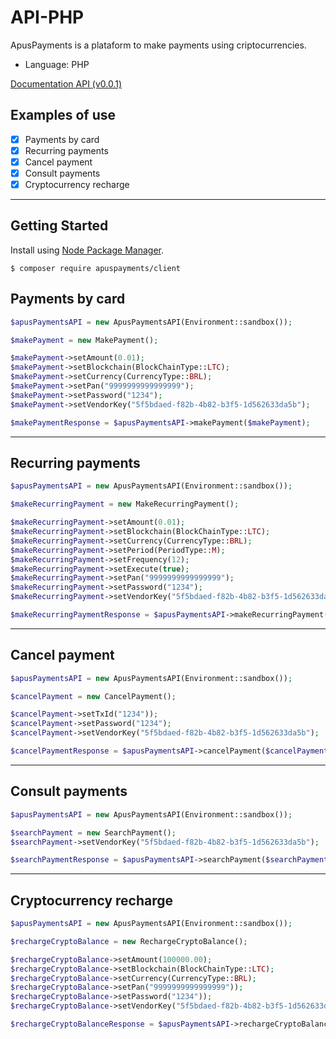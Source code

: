# API-PHP

ApusPayments is a plataform to make payments using criptocurrencies. 

* Language: PHP

[Documentation API (v0.0.1)](https://docs.apuspayments.com/)

## Examples of use 

* [x] Payments by card
* [x] Recurring payments
* [x] Cancel payment
* [x] Consult payments
* [x] Cryptocurrency recharge

<hr>

## Getting Started

Install using [Node Package Manager](https://www.npmjs.org/).

```
$ composer require apuspayments/client
```

## Payments by card

```php
$apusPaymentsAPI = new ApusPaymentsAPI(Environment::sandbox());

$makePayment = new MakePayment();

$makePayment->setAmount(0.01);
$makePayment->setBlockchain(BlockChainType::LTC);
$makePayment->setCurrency(CurrencyType::BRL);
$makePayment->setPan("9999999999999999");
$makePayment->setPassword("1234");
$makePayment->setVendorKey("5f5bdaed-f82b-4b82-b3f5-1d562633da5b");

$makePaymentResponse = $apusPaymentsAPI->makePayment($makePayment);
```

<hr>

## Recurring payments

```php
$apusPaymentsAPI = new ApusPaymentsAPI(Environment::sandbox());

$makeRecurringPayment = new MakeRecurringPayment();

$makeRecurringPayment->setAmount(0.01);
$makeRecurringPayment->setBlockchain(BlockChainType::LTC);
$makeRecurringPayment->setCurrency(CurrencyType::BRL);
$makeRecurringPayment->setPeriod(PeriodType::M);
$makeRecurringPayment->setFrequency(12);
$makeRecurringPayment->setExecute(true);
$makeRecurringPayment->setPan("9999999999999999");
$makeRecurringPayment->setPassword("1234");
$makeRecurringPayment->setVendorKey("5f5bdaed-f82b-4b82-b3f5-1d562633da5b");

$makeRecurringPaymentResponse = $apusPaymentsAPI->makeRecurringPayment($makePayment);
```
<hr>

## Cancel payment

```php
$apusPaymentsAPI = new ApusPaymentsAPI(Environment::sandbox());

$cancelPayment = new CancelPayment();

$cancelPayment->setTxId("1234"));
$cancelPayment->setPassword("1234");
$cancelPayment->setVendorKey("5f5bdaed-f82b-4b82-b3f5-1d562633da5b");

$cancelPaymentResponse = $apusPaymentsAPI->cancelPayment($cancelPayment);
```
<hr>

## Consult payments

```php
$apusPaymentsAPI = new ApusPaymentsAPI(Environment::sandbox());

$searchPayment = new SearchPayment();
$searchPayment->setVendorKey("5f5bdaed-f82b-4b82-b3f5-1d562633da5b");

$searchPaymentResponse = $apusPaymentsAPI->searchPayment($searchPayment);
```
<hr>

## Cryptocurrency recharge

```php
$apusPaymentsAPI = new ApusPaymentsAPI(Environment::sandbox());

$rechargeCryptoBalance = new RechargeCryptoBalance();

$rechargeCryptoBalance->setAmount(100000.00);
$rechargeCryptoBalance->setBlockchain(BlockChainType::LTC);
$rechargeCryptoBalance->setCurrency(CurrencyType::BRL);
$rechargeCryptoBalance->setPan("9999999999999999"));
$rechargeCryptoBalance->setPassword("1234"));
$rechargeCryptoBalance->setVendorKey("5f5bdaed-f82b-4b82-b3f5-1d562633da5b");

$rechargeCryptoBalanceResponse = $apusPaymentsAPI->rechargeCryptoBalance($rechargeCryptoBalance);
```
